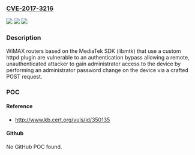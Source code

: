 ### [CVE-2017-3216](https://cve.mitre.org/cgi-bin/cvename.cgi?name=CVE-2017-3216)
![](https://img.shields.io/static/v1?label=Product&message=Soho%20Wireless%20Router&color=blue)
![](https://img.shields.io/static/v1?label=Version&message=n%2Fa&color=blue)
![](https://img.shields.io/static/v1?label=Vulnerability&message=CWE-306&color=brighgreen)

### Description

WiMAX routers based on the MediaTek SDK (libmtk) that use a custom httpd plugin are vulnerable to an authentication bypass allowing a remote, unauthenticated attacker to gain administrator access to the device by performing an administrator password change on the device via a crafted POST request.

### POC

#### Reference
- http://www.kb.cert.org/vuls/id/350135

#### Github
No GitHub POC found.

